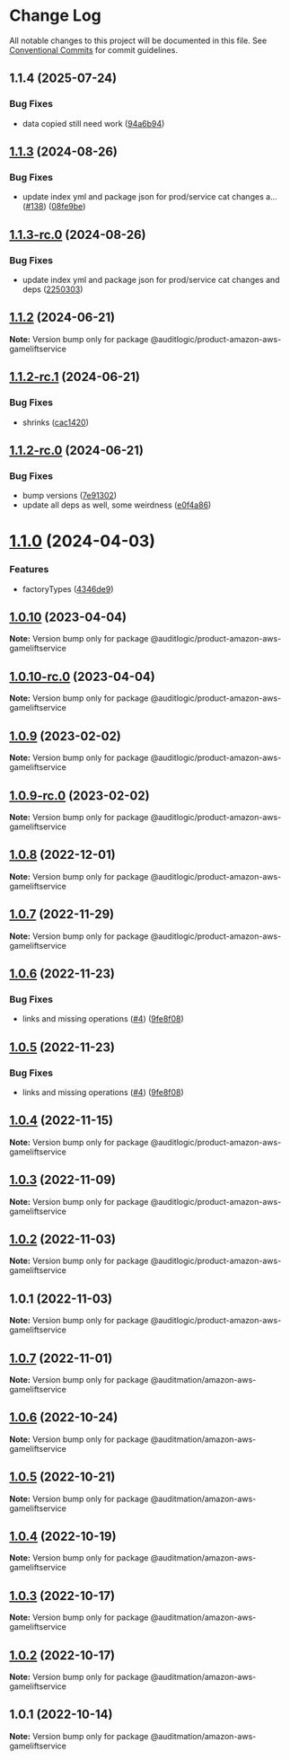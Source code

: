 # Change Log

All notable changes to this project will be documented in this file.
See [Conventional Commits](https://conventionalcommits.org) for commit guidelines.

## 1.1.4 (2025-07-24)


### Bug Fixes

* data copied still need work ([94a6b94](https://github.com/zerobias-org/product/commit/94a6b942fb0516367548599d739529536132755a))





## [1.1.3](https://github.com/auditlogic/product/compare/@auditlogic/product-amazon-aws-gameliftservice@1.1.2...@auditlogic/product-amazon-aws-gameliftservice@1.1.3) (2024-08-26)


### Bug Fixes

* update index yml and package json for prod/service cat changes a… ([#138](https://github.com/auditlogic/product/issues/138)) ([08fe9be](https://github.com/auditlogic/product/commit/08fe9beb1c8457462a19bc69caa02e6212d97e1a))





## [1.1.3-rc.0](https://github.com/auditlogic/product/compare/@auditlogic/product-amazon-aws-gameliftservice@1.1.2...@auditlogic/product-amazon-aws-gameliftservice@1.1.3-rc.0) (2024-08-26)


### Bug Fixes

* update index yml and package json for prod/service cat changes and deps ([2250303](https://github.com/auditlogic/product/commit/225030363a363608240135b7ebed386b28f01e4b))





## [1.1.2](https://github.com/auditlogic/product/compare/@auditlogic/product-amazon-aws-gameliftservice@1.1.2-rc.1...@auditlogic/product-amazon-aws-gameliftservice@1.1.2) (2024-06-21)

**Note:** Version bump only for package @auditlogic/product-amazon-aws-gameliftservice





## [1.1.2-rc.1](https://github.com/auditlogic/product/compare/@auditlogic/product-amazon-aws-gameliftservice@1.1.2-rc.0...@auditlogic/product-amazon-aws-gameliftservice@1.1.2-rc.1) (2024-06-21)


### Bug Fixes

* shrinks ([cac1420](https://github.com/auditlogic/product/commit/cac14200fefcd8183ab69fe89a47bd3f70f563e9))





## [1.1.2-rc.0](https://github.com/auditlogic/product/compare/@auditlogic/product-amazon-aws-gameliftservice@1.1.0...@auditlogic/product-amazon-aws-gameliftservice@1.1.2-rc.0) (2024-06-21)


### Bug Fixes

* bump versions ([7e91302](https://github.com/auditlogic/product/commit/7e913023b8b312150ed7762c32fbbe616be71de5))
* update all deps as well, some weirdness ([e0f4a86](https://github.com/auditlogic/product/commit/e0f4a864714e2d3de6bbf3da014d5312fe53be2f))





# [1.1.0](https://github.com/auditlogic/product/compare/@auditlogic/product-amazon-aws-gameliftservice@1.0.10...@auditlogic/product-amazon-aws-gameliftservice@1.1.0) (2024-04-03)


### Features

* factoryTypes ([4346de9](https://github.com/auditlogic/product/commit/4346de92693aee892fccf725338ffc7b80ab182b))





## [1.0.10](https://github.com/auditlogic/product/compare/@auditlogic/product-amazon-aws-gameliftservice@1.0.9...@auditlogic/product-amazon-aws-gameliftservice@1.0.10) (2023-04-04)

**Note:** Version bump only for package @auditlogic/product-amazon-aws-gameliftservice





## [1.0.10-rc.0](https://github.com/auditlogic/product/compare/@auditlogic/product-amazon-aws-gameliftservice@1.0.9...@auditlogic/product-amazon-aws-gameliftservice@1.0.10-rc.0) (2023-04-04)

**Note:** Version bump only for package @auditlogic/product-amazon-aws-gameliftservice





## [1.0.9](https://github.com/auditlogic/product/compare/@auditlogic/product-amazon-aws-gameliftservice@1.0.8...@auditlogic/product-amazon-aws-gameliftservice@1.0.9) (2023-02-02)

**Note:** Version bump only for package @auditlogic/product-amazon-aws-gameliftservice





## [1.0.9-rc.0](https://github.com/auditlogic/product/compare/@auditlogic/product-amazon-aws-gameliftservice@1.0.8...@auditlogic/product-amazon-aws-gameliftservice@1.0.9-rc.0) (2023-02-02)

**Note:** Version bump only for package @auditlogic/product-amazon-aws-gameliftservice





## [1.0.8](https://github.com/auditlogic/product/compare/@auditlogic/product-amazon-aws-gameliftservice@1.0.7...@auditlogic/product-amazon-aws-gameliftservice@1.0.8) (2022-12-01)

**Note:** Version bump only for package @auditlogic/product-amazon-aws-gameliftservice





## [1.0.7](https://github.com/auditlogic/product/compare/@auditlogic/product-amazon-aws-gameliftservice@1.0.6...@auditlogic/product-amazon-aws-gameliftservice@1.0.7) (2022-11-29)

**Note:** Version bump only for package @auditlogic/product-amazon-aws-gameliftservice





## [1.0.6](https://github.com/auditlogic/product/compare/@auditlogic/product-amazon-aws-gameliftservice@1.0.4...@auditlogic/product-amazon-aws-gameliftservice@1.0.6) (2022-11-23)


### Bug Fixes

* links and missing operations ([#4](https://github.com/auditlogic/product/issues/4)) ([9fe8f08](https://github.com/auditlogic/product/commit/9fe8f08fe7c57fdb79f991ac35bd6ac2e7dcad38))





## [1.0.5](https://github.com/auditlogic/product/compare/@auditlogic/product-amazon-aws-gameliftservice@1.0.4...@auditlogic/product-amazon-aws-gameliftservice@1.0.5) (2022-11-23)


### Bug Fixes

* links and missing operations ([#4](https://github.com/auditlogic/product/issues/4)) ([9fe8f08](https://github.com/auditlogic/product/commit/9fe8f08fe7c57fdb79f991ac35bd6ac2e7dcad38))





## [1.0.4](https://github.com/auditlogic/product/compare/@auditlogic/product-amazon-aws-gameliftservice@1.0.3...@auditlogic/product-amazon-aws-gameliftservice@1.0.4) (2022-11-15)

**Note:** Version bump only for package @auditlogic/product-amazon-aws-gameliftservice





## [1.0.3](https://github.com/auditlogic/product/compare/@auditlogic/product-amazon-aws-gameliftservice@1.0.2...@auditlogic/product-amazon-aws-gameliftservice@1.0.3) (2022-11-09)

**Note:** Version bump only for package @auditlogic/product-amazon-aws-gameliftservice





## [1.0.2](https://github.com/auditlogic/product/compare/@auditlogic/product-amazon-aws-gameliftservice@1.0.1...@auditlogic/product-amazon-aws-gameliftservice@1.0.2) (2022-11-03)

**Note:** Version bump only for package @auditlogic/product-amazon-aws-gameliftservice





## 1.0.1 (2022-11-03)

**Note:** Version bump only for package @auditlogic/product-amazon-aws-gameliftservice





## [1.0.7](https://github.com/auditmation/store-content/compare/@auditmation/amazon-aws-gameliftservice@1.0.6...@auditmation/amazon-aws-gameliftservice@1.0.7) (2022-11-01)

**Note:** Version bump only for package @auditmation/amazon-aws-gameliftservice





## [1.0.6](https://github.com/auditmation/store-content/compare/@auditmation/amazon-aws-gameliftservice@1.0.5...@auditmation/amazon-aws-gameliftservice@1.0.6) (2022-10-24)

**Note:** Version bump only for package @auditmation/amazon-aws-gameliftservice





## [1.0.5](https://github.com/auditmation/store-content/compare/@auditmation/amazon-aws-gameliftservice@1.0.4...@auditmation/amazon-aws-gameliftservice@1.0.5) (2022-10-21)

**Note:** Version bump only for package @auditmation/amazon-aws-gameliftservice





## [1.0.4](https://github.com/auditmation/store-content/compare/@auditmation/amazon-aws-gameliftservice@1.0.3...@auditmation/amazon-aws-gameliftservice@1.0.4) (2022-10-19)

**Note:** Version bump only for package @auditmation/amazon-aws-gameliftservice





## [1.0.3](https://github.com/auditmation/store-content/compare/@auditmation/amazon-aws-gameliftservice@1.0.2...@auditmation/amazon-aws-gameliftservice@1.0.3) (2022-10-17)

**Note:** Version bump only for package @auditmation/amazon-aws-gameliftservice





## [1.0.2](https://github.com/auditmation/store-content/compare/@auditmation/amazon-aws-gameliftservice@1.0.1...@auditmation/amazon-aws-gameliftservice@1.0.2) (2022-10-17)

**Note:** Version bump only for package @auditmation/amazon-aws-gameliftservice





## 1.0.1 (2022-10-14)

**Note:** Version bump only for package @auditmation/amazon-aws-gameliftservice
